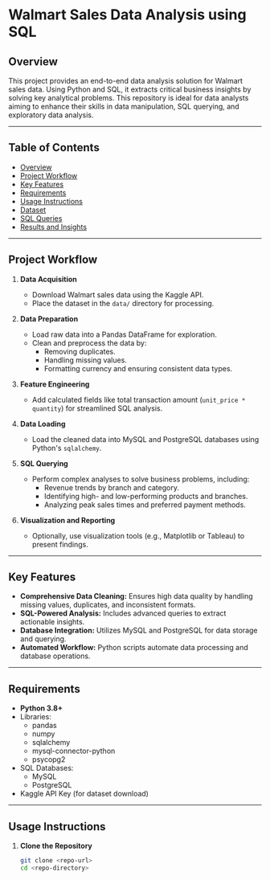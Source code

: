 # Walmart Sales Data Analysis using SQL
 

## Overview
This project provides an end-to-end data analysis solution for Walmart sales data. Using Python and SQL, it extracts critical business insights by solving key analytical problems. This repository is ideal for data analysts aiming to enhance their skills in data manipulation, SQL querying, and exploratory data analysis.

---

## Table of Contents
- [Overview](#overview)
- [Project Workflow](#project-workflow)
- [Key Features](#key-features)
- [Requirements](#requirements)
- [Usage Instructions](#usage-instructions)
- [Dataset](#dataset)
- [SQL Queries](#sql-queries)
- [Results and Insights](#results-and-insights)

---

## Project Workflow
1. **Data Acquisition**
   - Download Walmart sales data using the Kaggle API.
   - Place the dataset in the `data/` directory for processing.

2. **Data Preparation**
   - Load raw data into a Pandas DataFrame for exploration.
   - Clean and preprocess the data by:
     - Removing duplicates.
     - Handling missing values.
     - Formatting currency and ensuring consistent data types.

3. **Feature Engineering**
   - Add calculated fields like total transaction amount (`unit_price * quantity`) for streamlined SQL analysis.

4. **Data Loading**
   - Load the cleaned data into MySQL and PostgreSQL databases using Python's `sqlalchemy`.

5. **SQL Querying**
   - Perform complex analyses to solve business problems, including:
     - Revenue trends by branch and category.
     - Identifying high- and low-performing products and branches.
     - Analyzing peak sales times and preferred payment methods.

6. **Visualization and Reporting**
   - Optionally, use visualization tools (e.g., Matplotlib or Tableau) to present findings.

---

## Key Features
- **Comprehensive Data Cleaning:** Ensures high data quality by handling missing values, duplicates, and inconsistent formats.
- **SQL-Powered Analysis:** Includes advanced queries to extract actionable insights.
- **Database Integration:** Utilizes MySQL and PostgreSQL for data storage and querying.
- **Automated Workflow:** Python scripts automate data processing and database operations.

---

## Requirements
- **Python 3.8+**
- Libraries:
  - pandas
  - numpy
  - sqlalchemy
  - mysql-connector-python
  - psycopg2
- SQL Databases:
  - MySQL
  - PostgreSQL
- Kaggle API Key (for dataset download)

---

## Usage Instructions
1. **Clone the Repository**
   ```bash
   git clone <repo-url>
   cd <repo-directory>
